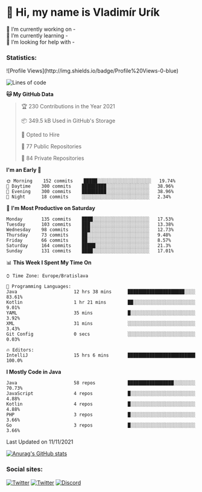 <h1> 👋 Hi, my name is Vladimír Urík</h1>
<p>
 🔭 I’m currently working on -<br>
 🌱 I’m currently learning -<br>
 🤔 I’m looking for help with -<br>
</p>
<h3>Statistics:</h3>
<!--START_SECTION:waka-->
![Profile Views](http://img.shields.io/badge/Profile%20Views-0-blue)

![Lines of code](https://img.shields.io/badge/From%20Hello%20World%20I%27ve%20Written-3.7%20million%20lines%20of%20code-blue)

**🐱 My GitHub Data** 

> 🏆 230 Contributions in the Year 2021
 > 
> 📦 349.5 kB Used in GitHub's Storage 
 > 
> 💼 Opted to Hire
 > 
> 📜 77 Public Repositories 
 > 
> 🔑 84 Private Repositories  
 > 
**I'm an Early 🐤** 

```text
🌞 Morning    152 commits    █████░░░░░░░░░░░░░░░░░░░░   19.74% 
🌆 Daytime    300 commits    █████████░░░░░░░░░░░░░░░░   38.96% 
🌃 Evening    300 commits    █████████░░░░░░░░░░░░░░░░   38.96% 
🌙 Night      18 commits     ░░░░░░░░░░░░░░░░░░░░░░░░░   2.34%

```
📅 **I'm Most Productive on Saturday** 

```text
Monday       135 commits    ████░░░░░░░░░░░░░░░░░░░░░   17.53% 
Tuesday      103 commits    ███░░░░░░░░░░░░░░░░░░░░░░   13.38% 
Wednesday    98 commits     ███░░░░░░░░░░░░░░░░░░░░░░   12.73% 
Thursday     73 commits     ██░░░░░░░░░░░░░░░░░░░░░░░   9.48% 
Friday       66 commits     ██░░░░░░░░░░░░░░░░░░░░░░░   8.57% 
Saturday     164 commits    █████░░░░░░░░░░░░░░░░░░░░   21.3% 
Sunday       131 commits    ████░░░░░░░░░░░░░░░░░░░░░   17.01%

```


📊 **This Week I Spent My Time On** 

```text
⌚︎ Time Zone: Europe/Bratislava

💬 Programming Languages: 
Java                     12 hrs 38 mins      █████████████████████░░░░   83.61% 
Kotlin                   1 hr 21 mins        ██░░░░░░░░░░░░░░░░░░░░░░░   9.01% 
YAML                     35 mins             █░░░░░░░░░░░░░░░░░░░░░░░░   3.92% 
XML                      31 mins             ░░░░░░░░░░░░░░░░░░░░░░░░░   3.43% 
Git Config               0 secs              ░░░░░░░░░░░░░░░░░░░░░░░░░   0.03%

🔥 Editors: 
IntelliJ                 15 hrs 6 mins       █████████████████████████   100.0%

```

**I Mostly Code in Java** 

```text
Java                     58 repos            █████████████████░░░░░░░░   70.73% 
JavaScript               4 repos             █░░░░░░░░░░░░░░░░░░░░░░░░   4.88% 
Kotlin                   4 repos             █░░░░░░░░░░░░░░░░░░░░░░░░   4.88% 
PHP                      3 repos             █░░░░░░░░░░░░░░░░░░░░░░░░   3.66% 
Go                       3 repos             █░░░░░░░░░░░░░░░░░░░░░░░░   3.66%

```



 Last Updated on 11/11/2021
<!--END_SECTION:waka-->

[![Anurag's GitHub stats](https://github-readme-stats.vercel.app/api?username=vladimir-urik)](https://github.com/anuraghazra/github-readme-stats)

<h3>Social sites:</h3>
<p><a href="https://twitter.com/GGGEDR" target="_blank"><img alt="Twitter" src="https://img.shields.io/badge/twitter-%231DA1F2.svg?&style=for-the-badge&logo=twitter&logoColor=white" /></a> <a href="https://www.reddit.com/user/GGGEDR" target="_blank"><img alt="Twitter" src="https://img.shields.io/badge/reddit-%23FE6262.svg?&style=for-the-badge&logo=reddit&logoColor=white" /></a> <a href="https://discord.com/users/535708984959827978" target="_blank"><img alt="Discord" src="https://img.shields.io/badge/discord-%235865f2.svg?&style=for-the-badge&logo=discord&logoColor=white" />
</p>
